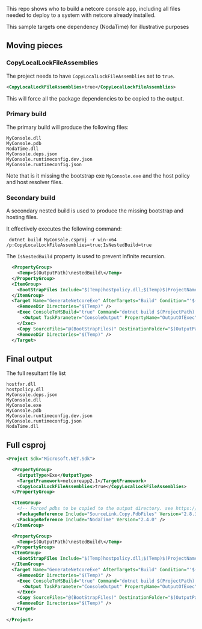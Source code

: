 This repo shows who to build a netcore console app, including all files needed to deploy to a system with netcore already installed.

This sample targets one dependency (NodaTime) for illustrative purposes


## Moving pieces


### CopyLocalLockFileAssemblies

The project needs to have `CopyLocalLockFileAssemblies` set to `true`.

```xml
<CopyLocalLockFileAssemblies>true</CopyLocalLockFileAssemblies>
```

This will force all the package dependencies to be copied to the output.


### Primary build

The primary build will produce the following files:

```
MyConsole.dll
MyConsole.pdb
NodaTime.dll
MyConsole.deps.json
MyConsole.runtimeconfig.dev.json
MyConsole.runtimeconfig.json
```

Note that is it missing the bootstrap exe `MyConsole.exe` and the host policy and host resolver files.


### Secondary build

A secondary nested build is used to produce the missing bootstrap and hosting files. 

It effectively executes the following command:

```
 dotnet build MyConsole.csproj -r win-x64 /p:CopyLocalLockFileAssemblies=true;IsNestedBuild=true
```

The `IsNestedBuild` property is used to prevent infinite recursion. 

```xml
  <PropertyGroup>
    <Temp>$(OutputPath)\nestedBuild\</Temp>
  </PropertyGroup>
  <ItemGroup>
    <BootStrapFiles Include="$(Temp)hostpolicy.dll;$(Temp)$(ProjectName).exe;$(Temp)hostfxr.dll;" />
  </ItemGroup>
  <Target Name="GenerateNetcoreExe" AfterTargets="Build" Condition="'$(IsNestedBuild)' != 'true'">
    <RemoveDir Directories="$(Temp)" />
    <Exec ConsoleToMSBuild="true" Command="dotnet build $(ProjectPath) -r win-x64 /p:CopyLocalLockFileAssemblies=false;IsNestedBuild=true --output $(Temp)">
      <Output TaskParameter="ConsoleOutput" PropertyName="OutputOfExec" />
    </Exec>
    <Copy SourceFiles="@(BootStrapFiles)" DestinationFolder="$(OutputPath)" />
    <RemoveDir Directories="$(Temp)" />
  </Target>
```


## Final output

The full resultant file list

```
hostfxr.dll
hostpolicy.dll
MyConsole.deps.json
MyConsole.dll
MyConsole.exe
MyConsole.pdb
MyConsole.runtimeconfig.dev.json
MyConsole.runtimeconfig.json
NodaTime.dll
```


## Full csproj

```xml
<Project Sdk="Microsoft.NET.Sdk">

  <PropertyGroup>
    <OutputType>Exe</OutputType>
    <TargetFramework>netcoreapp2.1</TargetFramework>
    <CopyLocalLockFileAssemblies>true</CopyLocalLockFileAssemblies>
  </PropertyGroup>

  <ItemGroup>
    <!-- Forced pdbs to be copied to the output directory. see https://github.com/dotnet/sdk/issues/1458 -->
    <PackageReference Include="SourceLink.Copy.PdbFiles" Version="2.8.3" PrivateAssets="All" />
    <PackageReference Include="NodaTime" Version="2.4.0" />
  </ItemGroup>

  <PropertyGroup>
    <Temp>$(OutputPath)\nestedBuild\</Temp>
  </PropertyGroup>
  <ItemGroup>
    <BootStrapFiles Include="$(Temp)hostpolicy.dll;$(Temp)$(ProjectName).exe;$(Temp)hostfxr.dll;" />
  </ItemGroup>
  <Target Name="GenerateNetcoreExe" AfterTargets="Build" Condition="'$(IsNestedBuild)' != 'true'">
    <RemoveDir Directories="$(Temp)" />
    <Exec ConsoleToMSBuild="true" Command="dotnet build $(ProjectPath) -r win-x64 /p:CopyLocalLockFileAssemblies=false;IsNestedBuild=true --output $(Temp)">
      <Output TaskParameter="ConsoleOutput" PropertyName="OutputOfExec" />
    </Exec>
    <Copy SourceFiles="@(BootStrapFiles)" DestinationFolder="$(OutputPath)" />
    <RemoveDir Directories="$(Temp)" />
  </Target>

</Project>
```
